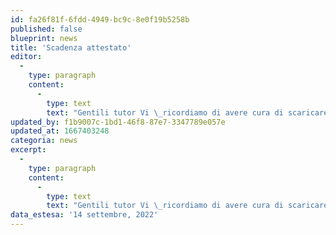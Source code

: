 ```yaml
---
id: fa26f81f-6fdd-4949-bc9c-8e0f19b5258b
published: false
blueprint: news
title: 'Scadenza attestato'
editor:
  -
    type: paragraph
    content:
      -
        type: text
        text: "Gentili tutor Vi \_ricordiamo di avere cura di scaricare l’attestato delle attività svolte in qualità di tutor per la Formazione Neoassunti 2021/22 entro e non oltre il prossimo 20 SETTEMBRE 2022, poiché a partire da questa data non sarà più possibile accedere all’ambiente online."
updated_by: f1b9007c-1bd1-46f8-87e7-3347789e057e
updated_at: 1667403248
categoria: news
excerpt:
  -
    type: paragraph
    content:
      -
        type: text
        text: "Gentili tutor Vi \_ricordiamo di avere cura di scaricare l’attestato delle attività svolte in qualità di tutor per la Formazione Neoassunti 2021/22 entro e non oltre il prossimo 20 SETTEMBRE 2022, poiché a partire da questa data non sarà più possibile accedere all’ambiente online."
data_estesa: '14 settembre, 2022'
---
```

